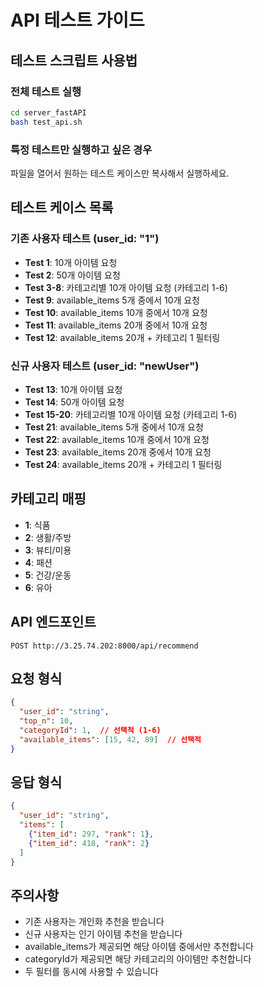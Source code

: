 # API 테스트 가이드

## 테스트 스크립트 사용법

### 전체 테스트 실행
```bash
cd server_fastAPI
bash test_api.sh
```

### 특정 테스트만 실행하고 싶은 경우
파일을 열어서 원하는 테스트 케이스만 복사해서 실행하세요.

## 테스트 케이스 목록

### 기존 사용자 테스트 (user_id: "1")
- **Test 1**: 10개 아이템 요청
- **Test 2**: 50개 아이템 요청
- **Test 3-8**: 카테고리별 10개 아이템 요청 (카테고리 1-6)
- **Test 9**: available_items 5개 중에서 10개 요청
- **Test 10**: available_items 10개 중에서 10개 요청
- **Test 11**: available_items 20개 중에서 10개 요청
- **Test 12**: available_items 20개 + 카테고리 1 필터링

### 신규 사용자 테스트 (user_id: "newUser")
- **Test 13**: 10개 아이템 요청
- **Test 14**: 50개 아이템 요청
- **Test 15-20**: 카테고리별 10개 아이템 요청 (카테고리 1-6)
- **Test 21**: available_items 5개 중에서 10개 요청
- **Test 22**: available_items 10개 중에서 10개 요청
- **Test 23**: available_items 20개 중에서 10개 요청
- **Test 24**: available_items 20개 + 카테고리 1 필터링

## 카테고리 매핑
- **1**: 식품
- **2**: 생활/주방
- **3**: 뷰티/미용
- **4**: 패션
- **5**: 건강/운동
- **6**: 유아

## API 엔드포인트
```
POST http://3.25.74.202:8000/api/recommend
```

## 요청 형식
```json
{
  "user_id": "string",
  "top_n": 10,
  "categoryId": 1,  // 선택적 (1-6)
  "available_items": [15, 42, 89]  // 선택적
}
```

## 응답 형식
```json
{
  "user_id": "string",
  "items": [
    {"item_id": 297, "rank": 1},
    {"item_id": 418, "rank": 2}
  ]
}
```

## 주의사항
- 기존 사용자는 개인화 추천을 받습니다
- 신규 사용자는 인기 아이템 추천을 받습니다
- available_items가 제공되면 해당 아이템 중에서만 추천합니다
- categoryId가 제공되면 해당 카테고리의 아이템만 추천합니다
- 두 필터를 동시에 사용할 수 있습니다
